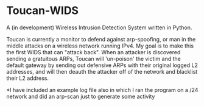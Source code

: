 # Toucan-WIDS

A (in development) Wireless Intrusion Detection System written in Python.

Toucan is currently a monitor to defend against arp-spoofing, or man in the middle attacks on a wireless network running IPv4. My goal is to make this the first WIDS that can "attack back". When an attacker is discovered sending a gratuitous ARPs, Toucan will 'un-poison' the victim and the default gateway by sending out defensive ARPs with their original logged L2 addresses, and will then deauth the attacker off of the network and blacklist their L2 address. 

*I have included an example log file also in which I ran the program on a /24 network and did an arp-scan just to generate some activity
